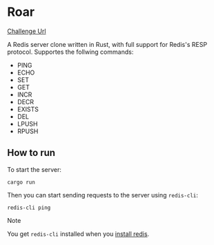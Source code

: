 # Roar

[Challenge Url](https://codingchallenges.fyi/challenges/challenge-redis)

A Redis server clone written in Rust, with full support for Redis's RESP protocol.
Supportes the follwing commands:

- PING
- ECHO
- SET
- GET
- INCR
- DECR
- EXISTS
- DEL
- LPUSH
- RPUSH

## How to run

To start the server:

```shell
cargo run
```

Then you can start sending requests to the server using `redis-cli`:

```shell
redis-cli ping
```

> [!NOTE]  
> You get `redis-cli` installed when you [install redis](https://redis.io/docs/latest/operate/oss_and_stack/install/install-redis/).
